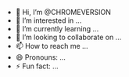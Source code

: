 - 👋 Hi, I’m @CHROMEVERSION
- 👀 I’m interested in ...
- 🌱 I’m currently learning ...
- 💞️ I’m looking to collaborate on ...
- 📫 How to reach me ...
- 😄 Pronouns: ...
- ⚡ Fun fact: ...

<!---
CHROMEVERSION/CHROMEVERSION is a ✨ special ✨ repository because its `README.md` (this file) appears on your GitHub profile.
You can click the Preview link to take a look at your changes.
--->
